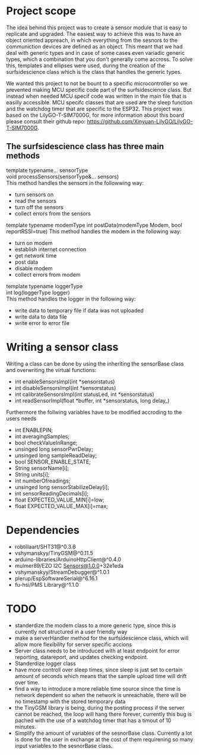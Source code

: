# Project scope
The idea behind this project was to create a sensor module that is easy to replicate and upgraded.
The easiest way to achieve this was to have an object oriented appreach, in which everything from the sesnors to the communiction devices are defined as an object.
This meant that we had deal with generic types and in case of some cases even variadic generic types, which a combination that you don't generally come accross.
To solve this, templates and ellipses were used, during the creation of the surfsidescience class which is the class that handles the generic types.

We wanted this project to not be bount to a specific microcontroller so we prevented making MCU specific code part of the surfsidescience class. But instead when needed MCU specif code was written in the main file that is easilly accessible.
MCU specifc classes that are used are the sleep function and the watchdog timer that are specific to the ESP32. This project was based on the LilyGO-T-SIM7000G, for more information about this board please consult their github repo: https://github.com/Xinyuan-LilyGO/LilyGO-T-SIM7000G.

## The surfsidescience class has three main methods

template typename... sensorType <br>
void processSensors(sensorType&... sensors)<br>
This method handles the sensors in the followwing way:
- turn sensors on
- read the sensors
- turn off the sensors
- collect errors from the sensors

template typename modemType
int postData(modemType Modem, bool reportRSSI=true) 
This method handles the modem in the following way:
- turn on modem
- establish internet connection
- get network time
- post data
- disable modem
- collect errors from modem

template typename loggerType<br>
int log(loggerType logger)<br>
This method handles the logger in the following way:
- write data to temporary file if data was not uploaded
- write data to data file
- write error to error file

# Writing a sensor class
Writing a class can be done by using the inheriting the sensorBase class and overwriting the virtual functions:
- int enableSensorsImpl(int *sensorstatus)
- int disableSensorsImpl(int *sensorstatus)
- int calibrateSensorsImpl(int statusLed, int *sensorstatus)
- int readSensorImpl(float *buffer, int *sensorstatus, long delay_)

Furthermore the follwing variables have to be modified accroding to the users needs
- int ENABLEPIN;
- int averagingSamples;
- bool checkValueInRange;
- unsinged long sensorPwrDelay;
- unsinged long sampleReadDelay;
- bool SENSOR_ENABLE_STATE;
- String sensorName[i];
- String units[i];
- int numberOfreadings;
- unsinged long sensorStabilizeDelay[i];
- int sensorReadingDecimals[i];
- float EXPECTED_VALUE_MIN[i]=low;
- float EXPECTED_VALUE_MAX[i]=max;

# Dependencies 
- robtillaart/SHT31@^0.3.6
- vshymanskyy/TinyGSM@^0.11.5
- arduino-libraries/ArduinoHttpClient@^0.4.0
- mulmer89/EZO I2C Sensors@1.0.0+32e1eda
- vshymanskyy/StreamDebugger@^1.0.1
- plerup/EspSoftwareSerial@^6.16.1
- fu-hsi/PMS Library@^1.1.0

# TODO
- standerdize the modem class to a more generic type, since this is currently not structured in a user friendly way
- make a serverHandler method for the surfsidescience class, which will allow more flexibility for server specific accions
- Server class needs to be introduced with at least endpoint for error reporting, datareport, and updates checking endpoint.
- Standerdize logger class 
- have more controll over sleep times, since sleep is just set to certain amount of seconds which means that the sample upload time will drift over time.
- find a way to introduce a more reliable time source since the time is network dependent so when the network is unreachable, there will be no timestamp with the stored temporary data
- the TinyGSM library is being, during the posting process if the server cannot be reached, the loop will hang there forever, currently this bug is pached with the use of a watchdog timer that has a timout of 10 minutes.
- Simplify the amount of variables of the sesnorBase class. Currently a lot is done for the user in exchange at the cost of them requirening so many input variables to the sesnorBase class.
